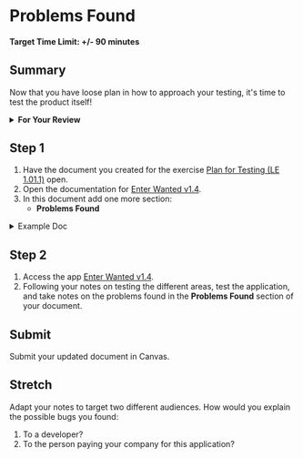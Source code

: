 # Problems Found

#### Target Time Limit: +/- 90 minutes

## Summary

Now that you have loose plan in how to approach your testing, it's time to test
the product itself!

<details> <summary> <strong> For Your Review </strong> </summary>

If you're feeling uncertain on where to start in this project, look over the
following:

- Skills Practice:
  - <a href="https://devmountain.github.io/qa_student_assignments/units/unit_1_fundamentals/1.01sp1.01.1.html" target="_blank">Hands
    on Testing</a>
  - <a href="https://devmountain.github.io/qa_student_assignments/units/unit_1_fundamentals/1.01sp1.01.2.html" target="_blank">Document
    Review</a>
  - <a href="https://devmountain.github.io/qa_student_assignments/units/unit_1_fundamentals/1.01sp1.01.3.html" target="_blank">Exploratory
    Testing</a>

</details>

## Step 1

1. Have the document you created for the exercise
   <a href="https://devmountain.github.io/qa_student_assignments/units/unit_1_fundamentals/1.01le1.01.1.html" target="_blank">Plan
   for Testing (LE 1.01.1)</a> open.
1. Open the documentation for
   <a target="_blank" href="https://devmountain-qa.github.io/enter-wanted/1.4_README.html">Enter
   Wanted v1.4</a>.
1. In this document add one more section:
   - **Problems Found**

<details> <summary> Example Doc </summary>

{% highlight markdown %}

- Questions

1. How do I...?
2. Why would a user...?
3. Where should...?

- Testing

* (Some area)
  - I would test this area by doing x, y, and then z.
* (Some other area)
  - This I'd test the same, except a instead of x.
* etc...

- Problems Found

{% endhighlight %}

</details>

## Step 2

1. Access the app
   <a target="_blank" href="https://devmountain-qa.github.io/enter-wanted/1.4_Assignment/index.html">Enter
   Wanted v1.4</a>.
1. Following your notes on testing the different areas, test the application,
   and take notes on the problems found in the **Problems Found** section of
   your document.

## Submit

Submit your updated document in Canvas.

## Stretch

Adapt your notes to target two different audiences. How would you explain the
possible bugs you found:

1. To a developer?
1. To the person paying your company for this application?
